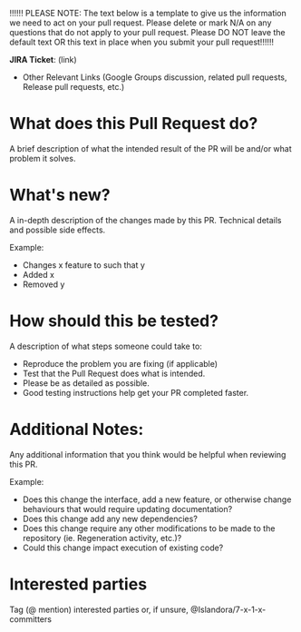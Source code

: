 !!!!!! PLEASE NOTE: The text below is a template to give us the information we need to act on your pull request. Please delete or mark N/A on any questions that do not apply to your pull request. Please DO NOT leave the default text OR this text in place when you submit your pull request!!!!!!


**JIRA Ticket**: (link)

* Other Relevant Links (Google Groups discussion, related pull requests, Release pull requests, etc.)

# What does this Pull Request do?

A brief description of what the intended result of the PR will be and/or what problem it solves.

# What's new?
A in-depth description of the changes made by this PR. Technical details and possible side effects.

Example:
* Changes x feature to such that y
* Added x
* Removed y

# How should this be tested?

A description of what steps someone could take to:
* Reproduce the problem you are fixing (if applicable)
* Test that the Pull Request does what is intended.
* Please be as detailed as possible.
* Good testing instructions help get your PR completed faster.


# Additional Notes:
Any additional information that you think would be helpful when reviewing this PR.

Example:
* Does this change the interface, add a new feature, or otherwise change behaviours that would require updating documentation? 
* Does this change add any new dependencies? 
* Does this change require any other modifications to be made to the repository (ie. Regeneration activity, etc.)? 
* Could this change impact execution of existing code?

# Interested parties
Tag (@ mention) interested parties or, if unsure, @Islandora/7-x-1-x-committers

